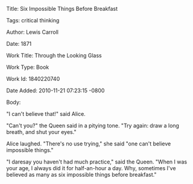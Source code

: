 Title:  Six Impossible Things Before Breakfast

Tags:   critical thinking

Author: Lewis Carroll

Date:   1871

Work Title: Through the Looking Glass

Work Type: Book

Work Id: 1840220740

Date Added: 2010-11-21 07:23:15 -0800

Body: 

"I can't believe that!" said Alice. 

"Can't you?" the Queen said in a pitying tone. "Try again: draw a long breath, and shut your eyes." 

Alice laughed. "There's no use trying," she said "one can't believe impossible things." 

"I daresay you haven't had much practice," said the Queen. "When I was your age, I always did it for half-an-hour a day. Why, sometimes I've believed as many as six impossible things before breakfast."
